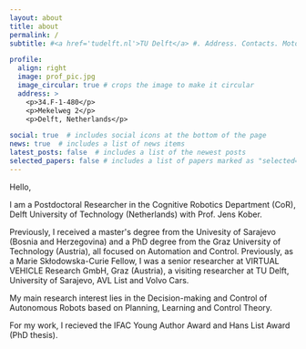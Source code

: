 ```yaml
---
layout: about
title: about
permalink: /
subtitle: #<a href='tudelft.nl'>TU Delft</a> #. Address. Contacts. Moto. Etc.

profile:
  align: right
  image: prof_pic.jpg
  image_circular: true # crops the image to make it circular
  address: >
    <p>34.F-1-480</p>
    <p>Mekelweg 2</p>
    <p>Delft, Netherlands</p>

social: true  # includes social icons at the bottom of the page
news: true  # includes a list of news items
latest_posts: false  # includes a list of the newest posts
selected_papers: false # includes a list of papers marked as "selected={true}"
---
```

Hello,

I am a Postdoctoral Researcher in the Cognitive Robotics Department (CoR), Delft University of Technology (Netherlands) with Prof. Jens Kober. 

Previously, I received a master's degree from the Univesity of Sarajevo (Bosnia and Herzegovina) and a PhD degree from the Graz University of Technology (Austria), all focused on Automation and Control. Previously, as a Marie Skłodowska-Curie Fellow, I was a senior researcher at VIRTUAL VEHICLE Research GmbH, Graz (Austria), a visiting researcher at TU Delft, University of Sarajevo, AVL List and Volvo Cars.

My main research interest lies in the Decision-making and Control of Autonomous Robots based on Planning, Learning and Control Theory. 

For my work, I recieved the IFAC Young Author Award and Hans List Award (PhD thesis).

<!--Write your biography here. Tell the world about yourself. Link to your favorite [subreddit](http://reddit.com). You can put a picture in, too. The code is already in, just name your picture `prof_pic.jpg` and put it in the `img/` folder.

Put your address / P.O. box / other info right below your picture. You can also disable any of these elements by editing `profile` property of the YAML header of your `_pages/about.md`. Edit `_bibliography/papers.bib` and Jekyll will render your [publications page](/al-folio/publications/) automatically.

Link to your social media connections, too. This theme is set up to use [Font Awesome icons](http://fortawesome.github.io/Font-Awesome/) and [Academicons](https://jpswalsh.github.io/academicons/), like the ones below. Add your Facebook, Twitter, LinkedIn, Google Scholar, or just disable all of them.
-->
